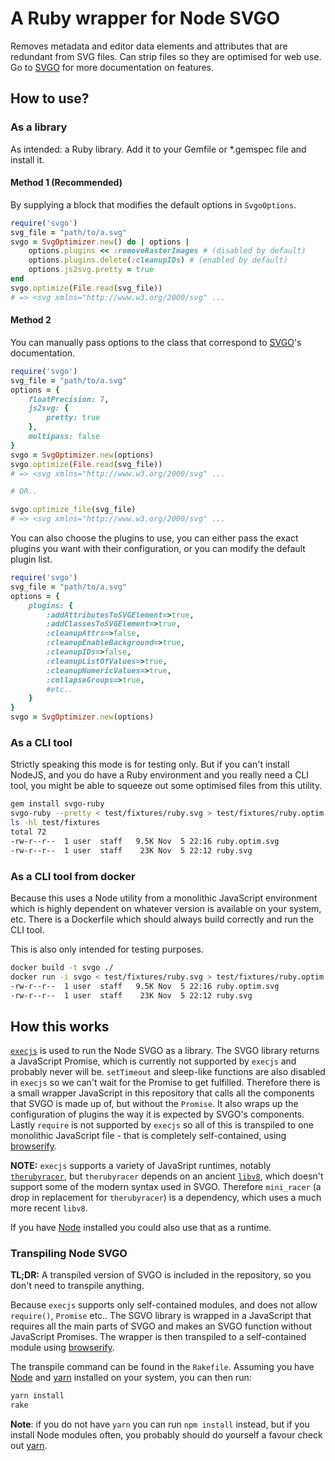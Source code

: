 # A Ruby wrapper for Node SVGO

Removes metadata and editor data elements and attributes that are redundant
from SVG files. Can strip files so they are optimised for web use. Go to 
[SVGO](https://github.com/svg/svgo) for more documentation on features.

## How to use?

### As a library

As intended: a Ruby library. Add it to your Gemfile or *.gemspec file and
install it.

#### Method 1 (Recommended)

By supplying a block that modifies the default options in `SvgoOptions`.

```ruby
require('svgo')
svg_file = "path/to/a.svg"
svgo = SvgOptimizer.new() do | options |
    options.plugins << :removeRasterImages # (disabled by default)
    options.plugins.delete(:cleanupIDs) # (enabled by default)
    options.js2svg.pretty = true
end
svgo.optimize(File.read(svg_file))
# => <svg xmlns="http://www.w3.org/2000/svg" ...
```

#### Method 2

You can manually pass options to the class that correspond to 
[SVGO](https://github.com/svg/svgo)'s documentation.

```ruby
require('svgo')
svg_file = "path/to/a.svg"
options = {
    floatPrecision: 7,
    js2svg: {
        pretty: true
    },
    multipass: false
}
svgo = SvgOptimizer.new(options)
svgo.optimize(File.read(svg_file))
# => <svg xmlns="http://www.w3.org/2000/svg" ...

# OR..

svgo.optimize_file(svg_file)
# => <svg xmlns="http://www.w3.org/2000/svg" ...
```

You can also choose the plugins to use, you can either pass the exact plugins 
you want with their configuration, or you can modify the default plugin list.

```ruby
require('svgo')
svg_file = "path/to/a.svg"
options = {
    plugins: {
        :addAttributesToSVGElement=>true,
        :addClassesToSVGElement=>true,
        :cleanupAttrs=>false,
        :cleanupEnableBackground=>true,
        :cleanupIDs=>false,
        :cleanupListOfValues=>true,
        :cleanupNumericValues=>true,
        :collapseGroups=>true,
        #etc..
    }
}
svgo = SvgOptimizer.new(options)
```

### As a CLI tool

Strictly speaking this mode is for testing only. But if you can't install 
NodeJS, and you do have a Ruby environment and you really need a CLI tool, you
might be able to squeeze out some optimised files from this utility.

``` bash
gem install svgo-ruby
svgo-ruby --pretty < test/fixtures/ruby.svg > test/fixtures/ruby.optim.svg
ls -hl test/fixtures
total 72
-rw-r--r--  1 user  staff   9.5K Nov  5 22:16 ruby.optim.svg
-rw-r--r--  1 user  staff    23K Nov  5 22:12 ruby.svg
```

### As a CLI tool from docker

Because this uses a Node utility from a monolithic JavaScript environment which
is highly dependent on whatever version is available on your system, etc.
There is a Dockerfile which should always build correctly and run the CLI tool.

This is also only intended for testing purposes.

``` bash
docker build -t svgo ./
docker run -i svgo < test/fixtures/ruby.svg > test/fixtures/ruby.optim.svg
-rw-r--r--  1 user  staff   9.5K Nov  5 22:16 ruby.optim.svg
-rw-r--r--  1 user  staff    23K Nov  5 22:12 ruby.svg
```

## How this works

[`execjs`](https://github.com/rails/execjs) is used to run the Node SVGO as a 
library. The SVGO library returns a JavaScript Promise, which is currently not
supported by `execjs` and probably never will be. `setTimeout` and sleep-like
functions are also disabled in `execjs` so we can't wait for the Promise to get
fulfilled. Therefore there is a small wrapper JavaScript in this repository 
that calls all the components that SVGO is made up of, but without the 
`Promise`. It also wraps up the configuration of plugins the way it is expected
by SVGO's components. Lastly `require` is not supported by `execjs` so all of 
this is transpiled to one monolithic JavaScript file - that is completely 
self-contained, using [browserify](http://browserify.org/).

__NOTE:__ `execjs` supports a variety of JavaSript runtimes, notably 
[`therubyracer`](https://github.com/cowboyd/therubyracer), but `therubyracer`
depends on an ancient [`libv8`](https://github.com/cowboyd/libv8), which 
doesn't support some of the modern syntax used in SVGO. Therefore `mini_racer`
(a drop in replacement for `therubyracer`) is a dependency, which uses a much
more recent `libv8`.

If you have [Node](https://nodejs.org/) installed you could also use that as a 
runtime. 

### Transpiling Node SVGO 

__TL;DR:__ A transpiled version of SVGO is included in the repository, so you
don't need to transpile anything.

Because `execjs` supports only self-contained modules, and does not allow 
`require()`, `Promise` etc.. The SGVO library is wrapped in a JavaScript that
requires all the main parts of SVGO and makes an SVGO function without 
JavaScript Promises. The wrapper is then transpiled to a self-contained module
using [browserify](http://browserify.org/).

The transpile command can be found in the `Rakefile`. Assuming you have 
[Node](https://nodejs.org/) and [yarn](https://yarnpkg.com/en/) installed on
your system, you can then run:

``` bash
yarn install
rake
```

__Note__: if you do not have `yarn` you can run `npm install` instead, but if
you install Node modules often, you probably should do yourself a favour check
out [yarn](https://yarnpkg.com/en/).
